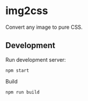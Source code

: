 # img2css

Convert any image to pure CSS.


## Development
Run development server:
```
npm start
```

Build 

```
npm run build
```
